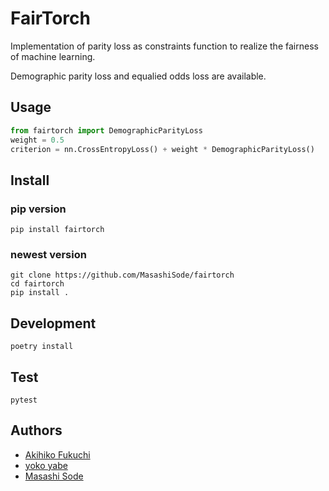 # FairTorch

Implementation of parity loss as constraints function to realize the fairness of machine learning.

Demographic parity loss and equalied odds loss are available.

## Usage

```python
from fairtorch import DemographicParityLoss
weight = 0.5
criterion = nn.CrossEntropyLoss() + weight * DemographicParityLoss()
```

## Install

### pip version

```text
pip install fairtorch
```

### newest version

```text
git clone https://github.com/MasashiSode/fairtorch
cd fairtorch
pip install .
```

## Development

```text
poetry install
```

## Test

```text
pytest
```

## Authors

- [Akihiko Fukuchi](https://github.com/akiFQC)
- [yoko yabe](https://github.com/ykt345)
- [Masashi Sode](https://github.com/MasashiSode)
